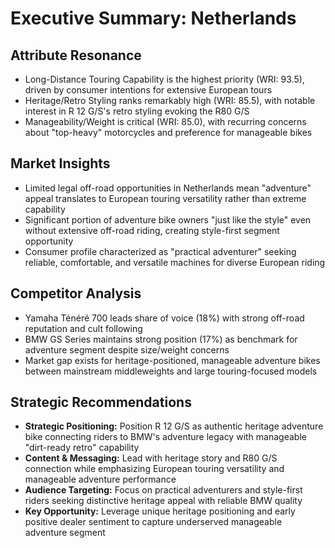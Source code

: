# Executive Summary: Netherlands

## Attribute Resonance
- Long-Distance Touring Capability is the highest priority (WRI: 93.5), driven by consumer intentions for extensive European tours
- Heritage/Retro Styling ranks remarkably high (WRI: 85.5), with notable interest in R 12 G/S's retro styling evoking the R80 G/S
- Manageability/Weight is critical (WRI: 85.0), with recurring concerns about "top-heavy" motorcycles and preference for manageable bikes

## Market Insights
- Limited legal off-road opportunities in Netherlands mean "adventure" appeal translates to European touring versatility rather than extreme capability
- Significant portion of adventure bike owners "just like the style" even without extensive off-road riding, creating style-first segment opportunity
- Consumer profile characterized as "practical adventurer" seeking reliable, comfortable, and versatile machines for diverse European riding

## Competitor Analysis
- Yamaha Ténéré 700 leads share of voice (18%) with strong off-road reputation and cult following
- BMW GS Series maintains strong position (17%) as benchmark for adventure segment despite size/weight concerns
- Market gap exists for heritage-positioned, manageable adventure bikes between mainstream middleweights and large touring-focused models

## Strategic Recommendations
- **Strategic Positioning:** Position R 12 G/S as authentic heritage adventure bike connecting riders to BMW's adventure legacy with manageable "dirt-ready retro" capability
- **Content & Messaging:** Lead with heritage story and R80 G/S connection while emphasizing European touring versatility and manageable adventure performance
- **Audience Targeting:** Focus on practical adventurers and style-first riders seeking distinctive heritage appeal with reliable BMW quality
- **Key Opportunity:** Leverage unique heritage positioning and early positive dealer sentiment to capture underserved manageable adventure segment